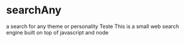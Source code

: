 # searchAny
a search for any theme or personality
Teste
This is a small web search engine built on top of javascript and node
